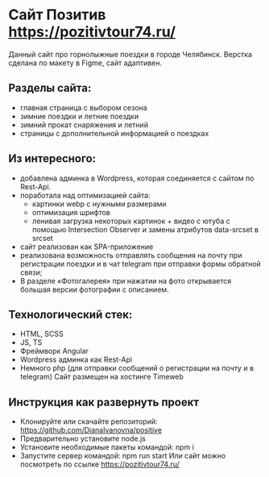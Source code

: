# Сайт Позитив https://pozitivtour74.ru/

Данный сайт про горнолыжные поездки в городе Челябинск. Верстка сделана по макету в Figme, сайт адаптивен.

## Разделы сайта:
- главная страница с выбором сезона 
- зимние поездки и летние поездки
- зимний прокат снаряжения и летний
- страницы с дополнительной информацией о поездках

## Из интересного: 
- добавлена админка в Wordpress, которая соединяется с сайтом по Rest-Api.
- поработала над оптимизацией сайта: 
  - картинки webp с нужными размерами
  - оптимизация шрифтов
  - ленивая загрузка некоторых картинок + видео с ютуба с помощью Intersection Observer и замены атрибутов data-srcset в srcset
- сайт реализован как SPA-приложение
- реализована  возможность отправлять сообщения на почту при регистрации поездки и в чат telegram при отправки формы обратной связи;
- В разделе «Фотогалерея» при нажатии на фото открывается большая версии фотографии с описанием.


## Технологический стек:
-	HTML, SCSS
-	JS, TS
-	Фреймворк Angular
- Wordpress админка как Rest-Api
-	Немного php (для отправки сообщений о регистрации на почту и в telegram)
Сайт размещен на хостинге Timeweb

## Инструкция как развернуть проект
- Клонируйте или скачайте репозиторий: https://github.com/DianaIvanovna/positive 
- Предварительно установите node.js
- Установите необходимые пакеты командой: npm i
- Запустите сервер командой: npm run start
Или сайт можно посмотреть по ссылке https://pozitivtour74.ru/
